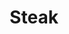 ---
title: "Steak"
description: Servi avec champignons et oignons sautés et sauce à l'ail
price_s: "9"
price_l: "11"
price_lg: ""
weight: "2"
---